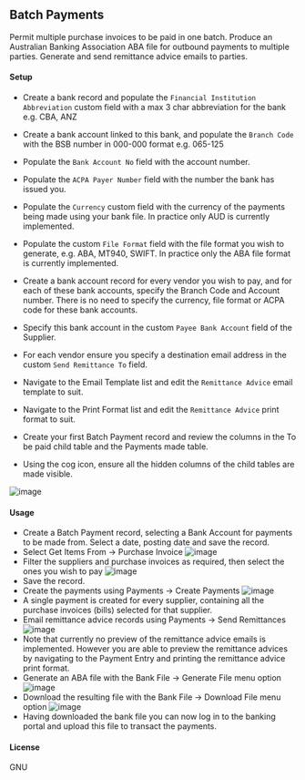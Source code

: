 ## Batch Payments

Permit multiple purchase invoices to be paid in one batch.
Produce an Australian Banking Association ABA file for outbound payments to multiple parties.
Generate and send remittance advice emails to parties.


#### Setup
- Create a bank record and populate the `Financial Institution Abbreviation` custom field with a max 3 char abbreviation for the bank e.g. CBA, ANZ 
- Create a bank account linked to this bank, and populate the `Branch Code` with the BSB number in 000-000 format e.g. 065-125 
- Populate the `Bank Account No` field with the account number. 
- Populate the `ACPA Payer Number` field with the number the bank has issued you. 
- Populate the `Currency` custom field with the currency of the payments being made using your bank file.  In practice only AUD is currently implemented.
- Populate the custom `File Format` field with the file format you wish to generate, e.g. ABA, MT940, SWIFT.  In practice only the ABA file format is currently implemented.
- Create a bank account record for every vendor you wish to pay, and for each of these bank accounts, specify the Branch Code and Account number.  There is no need to specify the currency, file format or ACPA code for these bank accounts.
- Specify this bank account in the custom `Payee Bank Account` field of the Supplier.
- For each vendor ensure you specify a destination email address in the custom `Send Remittance To` field.
- Navigate to the Email Template list and edit the `Remittance Advice` email template to suit.
- Navigate to the Print Format list and edit the `Remittance Advice` print format to suit. 


- Create your first Batch Payment record and review the columns in the To be paid child table and the Payments made table.
- Using the cog icon, ensure all the hidden columns of the child tables are made visible.  

![image](https://user-images.githubusercontent.com/4979071/210536555-f7387d01-a4a3-4ba6-92c0-8e0ac4c7a5b4.png)


#### Usage

- Create a Batch Payment record, selecting a Bank Account for payments to be made from. Select a date, posting date and save the record.
- Select Get Items From  -> Purchase Invoice
![image](https://user-images.githubusercontent.com/4979071/210537022-a1c94272-c6c5-450e-8589-a9a2504b85a4.png)
- Filter the suppliers and purchase invoices as required, then select the ones you wish to pay
![image](https://user-images.githubusercontent.com/4979071/210537521-38d37d97-d8ec-44a6-837d-7c8468dea0f0.png)
- Save the record.
- Create the payments using Payments -> Create Payments
![image](https://user-images.githubusercontent.com/4979071/210538028-b5151ace-b4d8-4982-99f8-ddc6853a6937.png)
- A single payment is created for every supplier, containing all the purchase invoices (bills) selected for that supplier.
- Email remittance advice records using Payments -> Send Remittances
![image](https://user-images.githubusercontent.com/4979071/210538381-a3f0534f-2e79-4ba0-8f2a-04ba2bc91711.png)
- Note that currently no preview of the remittance advice emails is implemented.  However you are able to preview the remittance advices by navigating to the Payment Entry and printing the remittance advice print format.
- Generate an ABA file with the Bank File -> Generate File menu option
![image](https://user-images.githubusercontent.com/4979071/210539124-3418fc40-e596-45b9-a02e-e1e41a863b12.png)
- Download the resulting file with the Bank File -> Download File menu option
![image](https://user-images.githubusercontent.com/4979071/210539223-a93e07c6-2e86-4f87-9d7b-3e76a7e17498.png)
- Having downloaded the bank file you can now log in to the banking portal and upload this file to transact the payments.

#### License

GNU
